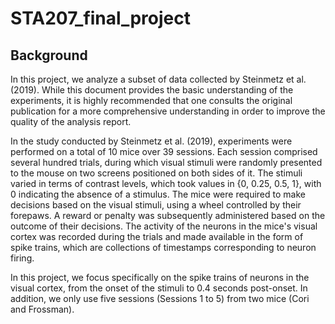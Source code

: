 # STA207_final_project

## Background

In this project, we analyze a subset of data collected by Steinmetz et al. (2019). While this document provides the basic understanding of the experiments, it is highly recommended that one consults the original publication for a more comprehensive understanding in order to improve the quality of the analysis report.

In the study conducted by Steinmetz et al. (2019), experiments were performed on a total of 10 mice over 39 sessions. Each session comprised several hundred trials, during which visual stimuli were randomly presented to the mouse on two screens positioned on both sides of it. The stimuli varied in terms of contrast levels, which took values in {0, 0.25, 0.5, 1}, with 0 indicating the absence of a stimulus. The mice were required to make decisions based on the visual stimuli, using a wheel controlled by their forepaws. A reward or penalty was subsequently administered based on the outcome of their decisions. The activity of the neurons in the mice's visual cortex was recorded during the trials and made available in the form of spike trains, which are collections of timestamps corresponding to neuron firing. 

In this project, we focus specifically on the spike trains of neurons in the visual cortex, from the onset of the stimuli to 0.4 seconds post-onset. In addition, we only use five sessions (Sessions 1 to 5) from two mice (Cori and Frossman).

